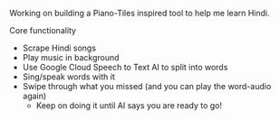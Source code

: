 Working on building a Piano-Tiles inspired tool to help me learn Hindi. 

Core functionality
- Scrape Hindi songs 
- Play music in background
- Use Google Cloud Speech to Text AI to split into words
- Sing/speak words with it
- Swipe through what you missed (and you can play the word-audio again)
     - Keep on doing it until AI says you are ready to go!
